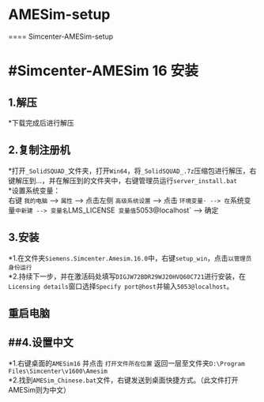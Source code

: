 # AMESim-setup
====
Simcenter-AMESim-setup

#Simcenter-AMESim 16 安装<br>
===
1.解压<br>
---
*下载完成后进行解压<br>

2.复制注册机<br>
---
*打开`_SolidSQUAD_`文件夹，打开`Win64`，将`_SolidSQUAD_.7z`压缩包进行解压，右键解压到...，并在解压到的文件夹中，右键管理员运行`server_install.bat`<br>
*设置系统变量：<br>
右键 `我的电脑` --> `属性` --> 点击左侧 `高级系统设置` --> 点击 `环境变量· --> 在`系统变量`中新建 --> 变量名`LMS_LICENSE` 变量值`5053@localhost` --> 确定<br>

3.安装<br>
---
*1.在文件夹`Siemens.Simcenter.Amesim.16.0`中，右键`setup_win`，点击`以管理员身份运行`<br>
*2.持续下一步，并在激活码处填写`DIGJW72BDR29WJ20HVQ60C721`进行安装，在`Licensing details`窗口选择`Specify port@host`并输入`5053@localhost`。<br>


重启电脑
----

##4.设置中文 <br>
-----
*1.右键桌面的`AMESim16` 并点击 `打开文件所在位置` 返回一层至文件夹`D:\Program Files\Simcenter\v1600\Amesim`<br>
*2.找到`AMESim_Chinese.bat`文件，右键发送到桌面快捷方式。（此文件打开AMESim则为中文）<br>
